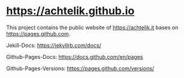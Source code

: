 # https://achtelik.github.io

This project contains the public website of https://achtelik.it bases on https://pages.github.com.

Jekill-Docs: https://jekyllrb.com/docs/

Github-Pages-Docs: https://docs.github.com/en/pages

Github-Pages-Versions: https://pages.github.com/versions/
